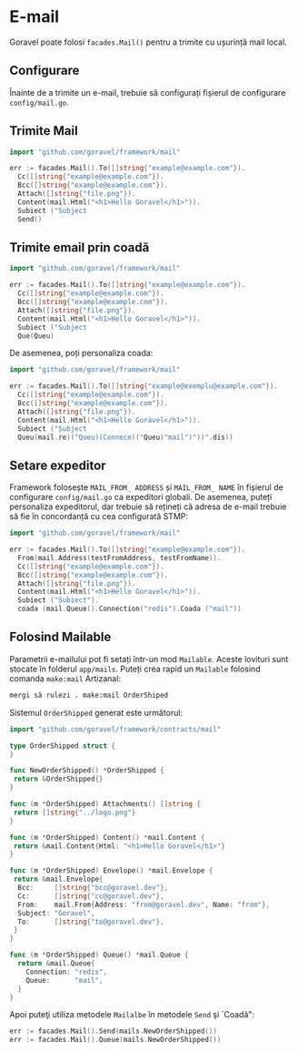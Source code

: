 # E-mail

Goravel poate folosi `facades.Mail()` pentru a trimite cu ușurință mail local.

## Configurare

Înainte de a trimite un e-mail, trebuie să configurați fișierul de configurare `config/mail.go`.

## Trimite Mail

```go
import "github.com/goravel/framework/mail"

err := facades.Mail().To([]string{"example@example.com"}).
  Cc([]string{"example@example.com"}).
  Bcc([]string{"example@example.com"}).
  Attach([]string{"file.png"}).
  Content(mail.Html("<h1>Hello Goravel</h1>")).
  Subiect ("Subject
  Send()
```

## Trimite email prin coadă

```go
import "github.com/goravel/framework/mail"

err := facades.Mail().To([]string{"example@example.com"}).
  Cc([]string{"example@example.com"}).
  Bcc([]string{"example@example.com"}).
  Attach([]string{"file.png"}).
  Content(mail.Html("<h1>Hello Goravel</h1>")).
  Subiect ("Subject
  Que(Queu)
```

De asemenea, poți personaliza coada:

```go
import "github.com/goravel/framework/mail"

err := facades.Mail().To([]string{"example@exemplu@example.com"}).
  Cc([]string{"example@example.com"}).
  Bcc([]string{"example@example.com"}).
  Attach([]string{"file.png"}).
  Content(mail.Html("<h1>Hello Goravel</h1>")).
  Subiect ("Subject
  Queu(mail.re)("Queu)(Connece)("Queu)"mail")"))".dis))
```

## Setare expeditor

Framework folosește `MAIL_FROM_ ADDRESS` și `MAIL_FROM_ NAME` în fișierul de configurare `config/mail.go` ca expeditori globali.
De asemenea, puteți personaliza expeditorul, dar trebuie să rețineți că adresa de e-mail trebuie să fie în concordanță cu cea configurată
STMP:

```go
import "github.com/goravel/framework/mail"

err := facades.Mail().To([]string{"example@example.com"}).
  From(mail.Address(testFromAddress, testFromName)).
  Cc([]string{"example@example.com"}).
  Bcc([]string{"example@example.com"}).
  Attach([]string{"file.png"}).
  Content(mail.Html("<h1>Hello Goravel</h1>")).
  Subiect ("Subiect").
  coada (mail.Queue().Connection("redis").Coada ("mail"))
```

## Folosind Mailable

Parametrii e-mailului pot fi setați într-un mod `Mailable`. Aceste lovituri sunt stocate în folderul `app/mails`.
Puteți crea rapid un `Mailable` folosind comanda `make:mail` Artizanal:

```bash
mergi să rulezi . make:mail OrderShiped
```

Sistemul `OrderShipped` generat este următorul:

```go
import "github.com/goravel/framework/contracts/mail"

type OrderShipped struct {
}

func NewOrderShipped() *OrderShipped {
 return &OrderShipped{}
}

func (m *OrderShipped) Attachments() []string {
 return []string{"../logo.png"}
}

func (m *OrderShipped) Content() *mail.Content {
 return &mail.Content{Html: "<h1>Hello Goravel</h1>"}
}

func (m *OrderShipped) Envelope() *mail.Envelope {
 return &mail.Envelope{
  Bcc:     []string{"bcc@goravel.dev"},
  Cc:      []string{"cc@goravel.dev"},
  From:    mail.From{Address: "from@goravel.dev", Name: "from"},
  Subject: "Goravel",
  To:      []string{"to@goravel.dev"},
 }
}

func (m *OrderShipped) Queue() *mail.Queue {
  return &mail.Queue{
    Connection: "redis",
    Queue:      "mail",
  }
}
```

Apoi puteţi utiliza metodele `Mailalbe` în metodele `Send` şi \`Coadă":

```go
err := facades.Mail().Send(mails.NewOrderShipped())
err := facades.Mail().Queue(mails.NewOrderShipped())
```
